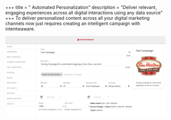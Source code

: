 +++
title = " Automated Personalization"
description = "Deliver relevant, engaging experiences across all digital interactions using any data source"
+++
To deliver personalized content across all your digital marketing channels now just requires creating an intelligent campaign with intentwaware.

<div id="ad" align="center"><script>(function(){document.intentaware="hKRzMaEiCwp9GuJ68eerdd";document.campaignID="27";var b=document.currentScript.parentNode,a=document.createElement("script");a.type="text/javascript";a.async=!0;a.src="https://app.intentaware.com/magneto/aware.js";b.appendChild(a)})();</script></div>


![Campaigns](https://github.com/vinpatel/intentaware/blob/master/static/Campaigns.png)
